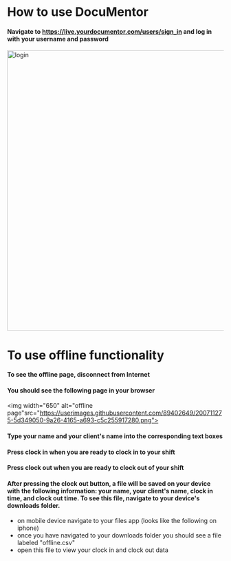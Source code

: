 # How to use DocuMentor

#### Navigate to https://live.yourdocumentor.com/users/sign_in and log in with your username and password 

<img width="650" alt="login" src="https://user-images.githubusercontent.com/89402649/200687085-16cf1277-265a-4041-8649-45ddee7bb5fa.png">

# To use offline functionality
#### To see the offline page, disconnect from Internet
#### You should see the following page in your browser 
<img width="650" alt="offline page"src="https://userimages.githubusercontent.com/89402649/200711275-5d349050-9a26-4165-a693-c5c255917280.png">

#### Type your name and your client's name into the corresponding text boxes
#### Press clock in when you are ready to clock in to your shift
#### Press clock out when you are ready to clock out of your shift 
#### After pressing the clock out button, a file will be saved on your device with the following information: your name, your client's name, clock in time, and clock out time. To see this file, navigate to your device's downloads folder. 
 * on mobile device navigate to your files app (looks like the following on iphone)
 * once you have navigated to your downloads folder you should see a file labeled "offline.csv"
 * open this file to view your clock in and clock out data
